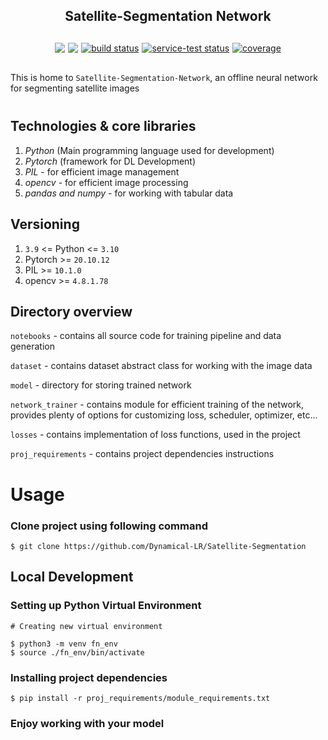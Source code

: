 <div style="text-align:center; margin-bottom: 30px">
  <h2>Satellite-Segmentation Network</h2>
</div>

[comment]: <> ("Docs Badges goes there")

<div class="container badges" 
style="display: flex; justify-content: center; column-gap: 5px; margin-bottom: 30px">

<a href="https://github.com/LovePelmeni/Credit-Card-Approval-Project/pulse" alt="Activity">
        <img src="https://img.shields.io/badge/version-1.2.3-blue" /></a>

<a href="https://github.com/LovePelmeni/Credit-Card-Approval-Project/pulse" alt="Activity">
        <img src="https://img.shields.io/github/commit-activity/m/badges/shields" /></a>
    
<a href="https://circleci.com/gh/badges/shields/tree/master">
    <img src="https://img.shields.io/circleci/project/github/badges/shields/master" alt="build status">
</a>
    
<a href="https://circleci.com/gh/badges/daily-tests">
    <img src="https://img.shields.io/circleci/project/github/badges/daily-tests?label=service%20tests" alt="service-test status">
</a>

<a href="https://coveralls.io/github/badges/shields">
    <img src="https://img.shields.io/coveralls/github/badges/shields"
            alt="coverage">
</a>

</div>

<div style="margin-bottom: 40px">

This is home to `Satellite-Segmentation-Network`, an offline neural network
for segmenting satellite images
</div> 

## Technologies & core libraries

1. *Python* (Main programming language used for development)
2. *Pytorch* (framework for DL Development)
4. *PIL* - for efficient image management
5. *opencv* - for efficient image processing
6. *pandas and numpy* - for working with tabular data

## Versioning

1. `3.9` <= Python <= `3.10`
2. Pytorch >= `20.10.12`
3. PIL >= `10.1.0`
3. opencv >= `4.8.1.78`


## Directory overview 

`notebooks` - contains all source code for training pipeline and data generation

`dataset` - contains dataset abstract class for working with the image data

`model` - directory for storing trained network

`network_trainer` - contains module for efficient training of the network,
provides plenty of options for customizing loss, scheduler, optimizer, etc...

`losses` - contains implementation of loss functions, used in the project

`proj_requirements` - contains project dependencies instructions 


# Usage

### Clone project using following command

```
$ git clone https://github.com/Dynamical-LR/Satellite-Segmentation
```

## Local Development
### Setting up Python Virtual Environment

```
# Creating new virtual environment

$ python3 -m venv fn_env
$ source ./fn_env/bin/activate 
```
### Installing project dependencies

```
$ pip install -r proj_requirements/module_requirements.txt
```
### Enjoy working with your model
